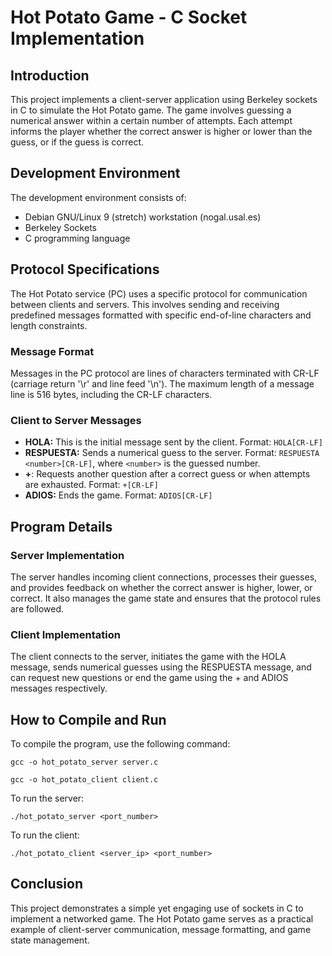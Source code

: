 <h1>Hot Potato Game - C Socket Implementation</h1>
    <h2>Introduction</h2>
    <p>This project implements a client-server application using Berkeley sockets in C to simulate the Hot Potato game. The game involves guessing a numerical answer within a certain number of attempts. Each attempt informs the player whether the correct answer is higher or lower than the guess, or if the guess is correct.</p>
    
  <h2>Development Environment</h2>
    <p>The development environment consists of:</p>
    <ul>
        <li>Debian GNU/Linux 9 (stretch) workstation (nogal.usal.es)</li>
        <li>Berkeley Sockets</li>
        <li>C programming language</li>
    </ul>
    
  <h2>Protocol Specifications</h2>
    <p>The Hot Potato service (PC) uses a specific protocol for communication between clients and servers. This involves sending and receiving predefined messages formatted with specific end-of-line characters and length constraints.</p>
    
  <h3>Message Format</h3>
    <p>Messages in the PC protocol are lines of characters terminated with CR-LF (carriage return '\r' and line feed '\n'). The maximum length of a message line is 516 bytes, including the CR-LF characters.</p>
    
  <h3>Client to Server Messages</h3>
    <ul>
        <li><strong>HOLA:</strong> This is the initial message sent by the client. Format: <code>HOLA[CR-LF]</code></li>
        <li><strong>RESPUESTA:</strong> Sends a numerical guess to the server. Format: <code>RESPUESTA &lt;number&gt;[CR-LF]</code>, where <code>&lt;number&gt;</code> is the guessed number.</li>
        <li><strong>+</strong>: Requests another question after a correct guess or when attempts are exhausted. Format: <code>+[CR-LF]</code></li>
        <li><strong>ADIOS:</strong> Ends the game. Format: <code>ADIOS[CR-LF]</code></li>
    </ul>
    
   <h2>Program Details</h2>
    <h3>Server Implementation</h3>
    <p>The server handles incoming client connections, processes their guesses, and provides feedback on whether the correct answer is higher, lower, or correct. It also manages the game state and ensures that the protocol rules are followed.</p>
    
  <h3>Client Implementation</h3>
    <p>The client connects to the server, initiates the game with the HOLA message, sends numerical guesses using the RESPUESTA message, and can request new questions or end the game using the + and ADIOS messages respectively.</p>
    
  <h2>How to Compile and Run</h2>
    <p>To compile the program, use the following command:</p>
    <pre><code>gcc -o hot_potato_server server.c</code></pre>
    <pre><code>gcc -o hot_potato_client client.c</code></pre>
    <p>To run the server:</p>
    <pre><code>./hot_potato_server &lt;port_number&gt;</code></pre>
    <p>To run the client:</p>
    <pre><code>./hot_potato_client &lt;server_ip&gt; &lt;port_number&gt;</code></pre>
    
  <h2>Conclusion</h2>
    <p>This project demonstrates a simple yet engaging use of sockets in C to implement a networked game. The Hot Potato game serves as a practical example of client-server communication, message formatting, and game state management.</p>
